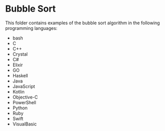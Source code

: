 # Bubble Sort

This folder contains examples of the bubble sort algorithm in the following programming languages:

* bash
* C
* C++
* Crystal
* C#
* Elixir
* GO
* Haskell
* Java
* JavaScript
* Kotlin
* Objective-C
* PowerShell
* Python
* Ruby
* Swift
* VisualBasic
